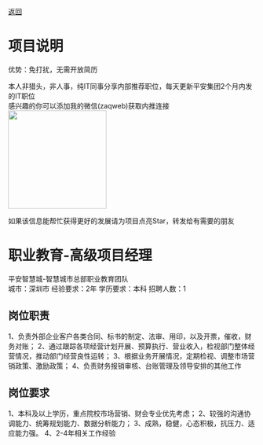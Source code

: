 [返回](../)

# 项目说明

优势：免打扰，无需开放简历

本人非猎头，非人事，纯IT同事分享内部推荐职位，每天更新平安集团2个月内发的IT职位  
感兴趣的你可以添加我的微信(zaqweb)获取内推连接  
<img src="https://github.com/zaqweb/PA-IT-JOBS/blob/master/WechatICode.jpeg"  height="200" width="200">

如果该信息能帮忙获得更好的发展请为项目点亮Star，转发给有需要的朋友

# 职业教育-高级项目经理
平安智慧城-智慧城市总部职业教育团队  
城市：深圳市 经验要求：2年 学历要求：本科  招聘人数：1

## 岗位职责
1、负责外部企业客户各类合同、标书的制定、法审、用印，以及开票，催收，财务对账；
2、通过跟踪各项经营计划开展、预算执行、营业收入，检视部门整体经营情况，推动部门经营良性运转；
3、根据业务开展情况，定期检视、调整市场营销政策、激励政策；
4、负责财务报销审核、台账管理及领导安排的其他工作

## 岗位要求
1、本科及以上学历，重点院校市场营销、财会专业优先考虑；
2、较强的沟通协调能力、统筹规划能力、数据分析能力；
3、成熟，稳健，心态积极，抗压力、适应能力强。
4、2-4年相关工作经验




